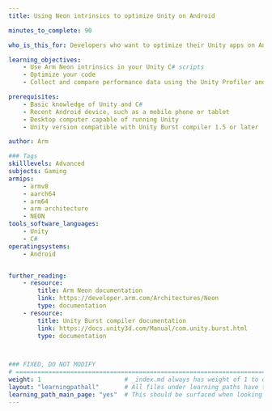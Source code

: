 ```yaml
---
title: Using Neon intrinsics to optimize Unity on Android

minutes_to_complete: 90

who_is_this_for: Developers who want to optimize their Unity apps on Android

learning_objectives:
    - Use Arm Neon intrinsics in your Unity C# scripts
    - Optimize your code
    - Collect and compare performance data using the Unity Profiler and Analyzer tools

prerequisites:
    - Basic knowledge of Unity and C#
    - Recent Android device, such as a mobile phone or tablet
    - Desktop computer capable of running Unity
    - Unity version compatible with Unity Burst compiler 1.5 or later

author: Arm

### Tags
skilllevels: Advanced
subjects: Gaming
armips:
    - armv8
    - aarch64
    - arm64
    - arm architecture
    - NEON
tools_software_languages:
    - Unity
    - C#
operatingsystems:
    - Android


further_reading:
    - resource:
        title: Arm Neon documentation
        link: https://developer.arm.com/Architectures/Neon
        type: documentation
    - resource:
        title: Unity Burst compiler documentation
        link: https://docs.unity3d.com/Manual/com.unity.burst.html
        type: documentation



### FIXED, DO NOT MODIFY
# ================================================================================
weight: 1                       # _index.md always has weight of 1 to order correctly
layout: "learningpathall"       # All files under learning paths have this same wrapper
learning_path_main_page: "yes"  # This should be surfaced when looking for related content. Only set for _index.md of learning path content.
---
```

